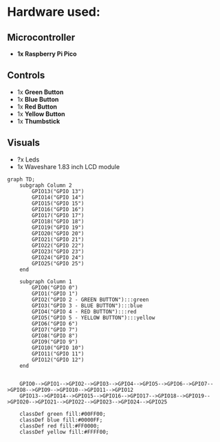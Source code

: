 # Hardware used:

## Microcontroller
- **1x Raspberry Pi Pico**

## Controls
- 1x **Green Button**
- 1x **Blue Button**
- 1x **Red Button**
- 1x **Yellow Button**
- 1x **Thumbstick**

## Visuals
- ?x Leds
- 1x Waveshare 1.83 inch LCD module


```mermaid
graph TD;
    subgraph Column 2
        GPIO13("GPIO 13")
        GPIO14("GPIO 14")
        GPIO15("GPIO 15")
        GPIO16("GPIO 16")
        GPIO17("GPIO 17")
        GPIO18("GPIO 18")
        GPIO19("GPIO 19")
        GPIO20("GPIO 20")
        GPIO21("GPIO 21")
        GPIO22("GPIO 22")
        GPIO23("GPIO 23")
        GPIO24("GPIO 24")
        GPIO25("GPIO 25")
    end

    subgraph Column 1
        GPIO0("GPIO 0")
        GPIO1("GPIO 1")
        GPIO2("GPIO 2 - GREEN BUTTON"):::green
        GPIO3("GPIO 3 - BLUE BUTTON"):::blue
        GPIO4("GPIO 4 - RED BUTTON"):::red
        GPIO5("GPIO 5 - YELLOW BUTTON"):::yellow
        GPIO6("GPIO 6")
        GPIO7("GPIO 7")
        GPIO8("GPIO 8")
        GPIO9("GPIO 9")
        GPIO10("GPIO 10")
        GPIO11("GPIO 11")
        GPIO12("GPIO 12")
    end


    GPIO0-->GPIO1-->GPIO2-->GPIO3-->GPIO4-->GPIO5-->GPIO6-->GPIO7-->GPIO8-->GPIO9-->GPIO10-->GPIO11-->GPIO12
    GPIO13-->GPIO14-->GPIO15-->GPIO16-->GPIO17-->GPIO18-->GPIO19-->GPIO20-->GPIO21-->GPIO22-->GPIO23-->GPIO24-->GPIO25

    classDef green fill:#00FF00;
    classDef blue fill:#0000FF;
    classDef red fill:#FF0000;
    classDef yellow fill:#FFFF00;
